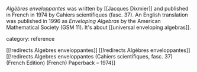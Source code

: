 
_Algèbres enveloppantes_ was written by [[Jacques Dixmier]] and published in French in 1974 by Cahiers scientifiques (fasc. 37).  An English translation was published in 1996 as _Enveloping Algebras_ by the American Mathematical Society (GSM 11).  It\'s about [[universal enveloping algebras]].


category: reference

[[!redirects Algebres enveloppantes]]
[[!redirects Algèbres enveloppantes]]
[[!redirects Algebres enveloppantes (Cahiers scientifiques, fasc. 37) (French Edition) (French) Paperback – 1974]]
